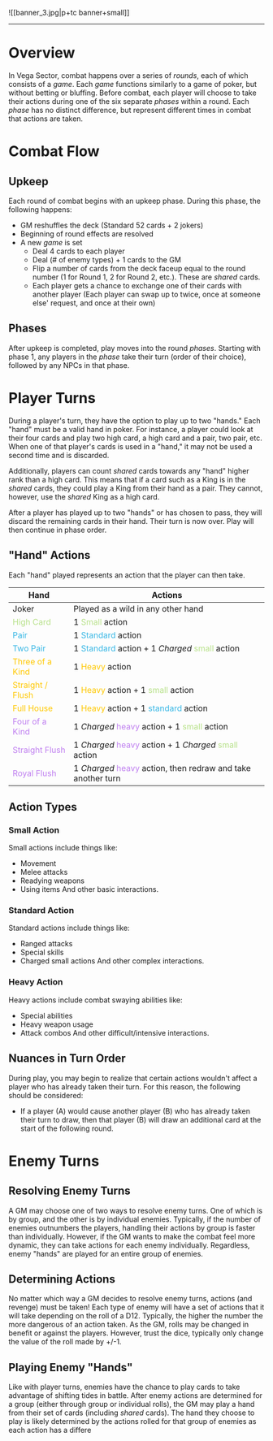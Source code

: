 ![[banner_3.jpg|p+tc banner+small]]
____
# Overview
In Vega Sector, combat happens over a series of *rounds*, each of which consists of a *game*. Each *game* functions similarly to a game of poker, but without betting or bluffing. Before combat, each player will choose to take their actions during one of the six separate *phases* within a round.  Each *phase* has no distinct difference, but represent different times in combat that actions are taken.
# Combat Flow
## Upkeep
Each round of combat begins with an upkeep phase. During this phase, the following happens:
- GM reshuffles the deck (Standard 52 cards + 2 jokers)
- Beginning of round effects are resolved
- A new *game* is set
	- Deal 4 cards to each player
	- Deal (# of enemy types) + 1 cards to the GM
	- Flip a number of cards from the deck faceup equal to the round number (1 for Round 1, 2 for Round 2, etc.). These are *shared* cards.
	- Each player gets a chance to exchange one of their cards with another player (Each player can swap up to twice, once at someone else' request, and once at their own)
## Phases
After upkeep is completed, play moves into the round *phases*. Starting with phase 1, any players in the *phase* take their turn (order of their choice), followed by any NPCs in that phase.
# Player Turns
During a player's turn, they have the option to play up to two "hands." Each "hand" must be a valid hand in poker. For instance, a player could look at their four cards and play two high card, a high card and a pair, two pair, etc. When one of that player's cards is used in a "hand," it may not be used a second time and is discarded.

Additionally, players can count *shared* cards towards any "hand" higher rank than a high card. This means that if a card such as a King is in the *shared* cards, they could play a King from their hand as a pair. They cannot, however, use the *shared* King as a high card.

After a player has played up to two "hands" or has chosen to pass, they will discard the remaining cards in their hand. Their turn is now over. Play will then continue in phase order.
## "Hand" Actions
Each "hand" played represents an action that the player can then take.

| Hand                                                | Actions                                                                                                                   |
| --------------------------------------------------- | ------------------------------------------------------------------------------------------------------------------------- |
| Joker                                               | Played as a wild in any other hand                                                                                        |
| <span style="color:#b7e189">High Card</span>        | 1 <span style="color:#b7e189">Small </span>action                                                                         |
| <span style="color:#38b7e5">Pair</span>             | 1 <span style="color:#38b7e5">Standard</span> action                                                                      |
| <span style="color:#38b7e5">Two Pair</span>         | 1 <span style="color:#38b7e5">Standard</span> action + 1 *Charged* <span style="color:#b7e189">small</span> action        |
| <span style="color:#ffc800">Three of a Kind</span>  | 1 <span style="color:#ffc800">Heavy</span> action                                                                         |
| <span style="color:#ffc800">Straight / Flush</span> | 1 <span style="color:#ffc800">Heavy</span> action + 1 <span style="color:#b7e189">small</span> action                     |
| <span style="color:#ffc800">Full House</span>       | 1 <span style="color:#ffc800">Heavy</span> action + 1 <span style="color:#38b7e5">standard</span> action                  |
| <span style="color:#bf7ff0">Four of a Kind</span>   | 1 *Charged* <span style="color:#bf7ff0">heavy</span> action + 1 <span style="color:#b7e189">small</span> action           |
| <span style="color:#bf7ff0">Straight Flush</span>   | 1 *Charged* <span style="color:#bf7ff0">heavy</span> action + 1 *Charged* <span style="color:#b7e189">small</span> action |
| <span style="color:#bf7ff0">Royal Flush</span>      | 1 *Charged* <span style="color:#bf7ff0">heavy</span> action, then redraw and take another turn                            |
## Action Types
### Small Action
Small actions include things like:
- Movement
- Melee attacks
- Readying weapons
- Using items
And other basic interactions.
### Standard Action
Standard actions include things like:
- Ranged attacks
- Special skills
- Charged small actions
And other complex interactions.
### Heavy Action
Heavy actions include combat swaying abilities like:
- Special abilities
- Heavy weapon usage
- Attack combos
And other difficult/intensive interactions.
## Nuances in Turn Order
During play, you may begin to realize that certain actions wouldn't affect a player who has already taken their turn. For this reason, the following should be considered:
- If a player (A) would cause another player (B) who has already taken their turn to draw, then that player (B) will draw an additional card at the start of the following round.
# Enemy Turns
## Resolving Enemy Turns
A GM may choose one of two ways to resolve enemy turns. One of which is by group, and the other is by individual enemies. Typically, if the number of enemies outnumbers the players, handling their actions by group is faster than individually. However, if the GM wants to make the combat feel more dynamic, they can take actions for each enemy individually. Regardless, enemy "hands" are played for an entire group of enemies.
## Determining Actions
No matter which way a GM decides to resolve enemy turns, actions (and revenge) must be taken! Each type of enemy will have a set of actions that it will take depending on the roll of a D12. Typically, the higher the number the more dangerous of an action taken. As the GM, rolls may be changed in benefit or against the players. However, trust the dice, typically only change the value of the roll made by +/-1.
## Playing Enemy "Hands"
Like with player turns, enemies have the chance to play cards to take advantage of shifting tides in battle. After enemy actions are determined for a group (either through group or individual rolls), the GM may play a hand from their set of cards (including *shared* cards). The hand they choose to play is likely determined by the actions rolled for that group of enemies as each action has a differe